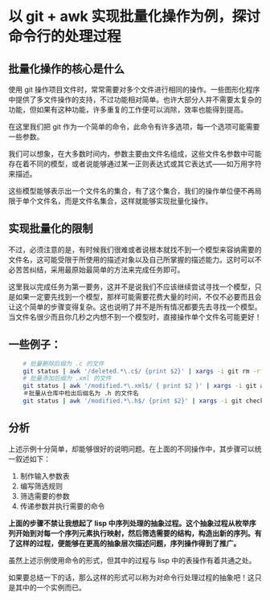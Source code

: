 # 以 git + awk 实现批量化操作为例，探讨命令行的处理过程
## 批量化操作的核心是什么
使用 git 操作项目文件时，常常需要对多个文件进行相同的操作。一些图形化程序中提供了多文件操作的支持，不过功能相对简单。也许大部分人并不需要太复杂的功能，但如果有这种功能，许多重复的工作便可以消除，效率也能得到提高。

在这里我们把 git 作为一个简单的命令，此命令有许多选项，每一个选项可能需要一些参数。

我们可以想象，在大多数时间内，参数主要由文件名组成，这些文件名参数中可能存在着不同的模型，或者说能够通过某一正则表达式或其它表达式——如万用字符来描述。

这些模型能够表示出一个文件名的集合，有了这个集合，我们的操作单位便不再局限于单个文件名，而是文件名集合，这样就能够实现批量化操作。

## 实现批量化的限制
不过，必须注意的是，有时候我们很难或者说根本就找不到一个模型来容纳需要的文件名，这可能受限于所使用的描述对象以及自己所掌握的描述能力。这时可以不必苦苦纠结，采用最原始最简单的方法来完成任务即可。

这里我以完成任务为第一要务，这并不是说我们不应该继续尝试寻找一个模型，只是如果一定要先找到一个模型，那样可能需要花费大量的时间，不仅不必要而且会让这个简单的步骤变得复杂。这也说明了并不是所有情况都要先去寻找一个模型。当文件名很少而且你几秒之内想不到一个模型时，直接操作单个文件名可能更好！

## 一些例子：
```sh
    # 批量删除后缀为 .c 的文件
    git status | awk '/deleted.*\.c$/ {print $2}' | xargs -i git rm -rf {} 　
    # 批量添加后缀为 .xml 的文件　
    git status | awk '/modified.*\.xml$/ { print $2 }' | xargs -i git add {}
    ＃批量从仓库中检出后缀名为 .h 的文件名
    git status | awk '/modified.*\.h$/ {print $2}' | xargs -i git checkout {}
```

## 分析
上述示例十分简单，却能够很好的说明问题。在上面的不同操作中，其步骤可以统一叙述如下：

1. 制作输入参数表
2. 编写筛选规则
3. 筛选需要的参数
4. 传递参数并执行需要的命令

**上面的步骤不禁让我想起了 lisp 中序列处理的抽象过程。这个抽象过程从枚举序列开始到对每一个序列元素执行映射，然后筛选需要的结构，构造出新的序列。有了这样的过程，便能够在更高的抽象层次描述问题，序列操作得到了推广。**

虽然上述示例使用命令的形式，但其中的过程与 lisp 中的表操作有着共通之处。

如果要总结一下的话，那么这样的形式可以称为对命令行处理过程的抽象吧！这只是其中的一个实例而已。

